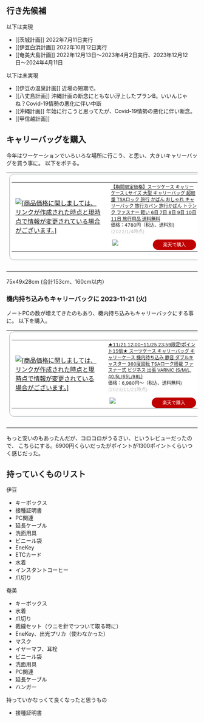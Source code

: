 ## 行き先候補

以下は実現

- [[茨城計画]] 2022年7月11日実行
- [[伊豆白浜計画]] 2022年10月12日実行
- [[奄美大島計画]] 2022年12月13日〜2023年4月2日実行、2023年12月12日〜2024年4月11日

以下は未実現

- [[伊豆の温泉計画]] 近場の短期で。
- [[八丈島計画]] 沖縄計画の断念にともない浮上したプランB。いいんじゃね？Covid-19情勢の悪化に伴い中断
- [[沖縄計画]] 年始に行こうと思ってたが、Covid-19情勢の悪化に伴い断念。
- [[甲信越計画]]

## キャリーバッグを購入

今年はワーケーションでいろいろな場所に行こう、と思い、大きいキャリーバッグを買う事に。
以下をポチる。

<table border="0" cellpadding="0" cellspacing="0"><tr><td><div style="border:1px solid #95a5a6;border-radius:.75rem;background-color:#FFFFFF;width:504px;margin:0px;padding:5px;text-align:center;overflow:hidden;"><table><tr><td style="width:240px"><a href="https://hb.afl.rakuten.co.jp/ichiba/23160acb.cc7cd86c.23160acc.14610bc9/?pc=https%3A%2F%2Fitem.rakuten.co.jp%2Fweiwei%2Fpcb009%2F&link_type=picttext&ut=eyJwYWdlIjoiaXRlbSIsInR5cGUiOiJwaWN0dGV4dCIsInNpemUiOiIyNDB4MjQwIiwibmFtIjoxLCJuYW1wIjoicmlnaHQiLCJjb20iOjEsImNvbXAiOiJkb3duIiwicHJpY2UiOjEsImJvciI6MSwiY29sIjoxLCJiYnRuIjoxLCJwcm9kIjowLCJhbXAiOmZhbHNlfQ%3D%3D" target="_blank" rel="nofollow sponsored noopener" style="word-wrap:break-word;"  ><img src="https://hbb.afl.rakuten.co.jp/hgb/23160acb.cc7cd86c.23160acc.14610bc9/?me_id=1280948&item_id=10022253&pc=https%3A%2F%2Fthumbnail.image.rakuten.co.jp%2F%400_mall%2Fweiwei%2Fcabinet%2Fshouhin-image03%2Fpcb009.jpg%3F_ex%3D240x240&s=240x240&t=picttext" border="0" style="margin:2px" alt="[商品価格に関しましては、リンクが作成された時点と現時点で情報が変更されている場合がございます。]" title="[商品価格に関しましては、リンクが作成された時点と現時点で情報が変更されている場合がございます。]"></a></td><td style="vertical-align:top;width:248px;"><p style="font-size:12px;line-height:1.4em;text-align:left;margin:0px;padding:2px 6px;word-wrap:break-word"><a href="https://hb.afl.rakuten.co.jp/ichiba/23160acb.cc7cd86c.23160acc.14610bc9/?pc=https%3A%2F%2Fitem.rakuten.co.jp%2Fweiwei%2Fpcb009%2F&link_type=picttext&ut=eyJwYWdlIjoiaXRlbSIsInR5cGUiOiJwaWN0dGV4dCIsInNpemUiOiIyNDB4MjQwIiwibmFtIjoxLCJuYW1wIjoicmlnaHQiLCJjb20iOjEsImNvbXAiOiJkb3duIiwicHJpY2UiOjEsImJvciI6MSwiY29sIjoxLCJiYnRuIjoxLCJwcm9kIjowLCJhbXAiOmZhbHNlfQ%3D%3D" target="_blank" rel="nofollow sponsored noopener" style="word-wrap:break-word;"  >【期間限定価格】スーツケース キャリーケース Lサイズ 大型 キャリーバッグ 超軽量 TSAロック 旅行 かばん おしゃれ キャリーバック 旅行カバン 旅行かばん トランク ファスナー 軽い 6日 7日 8日 9日 10日 11日 旅行用品 送料無料</a><br><span >価格：4780円（税込、送料別)</span> <span style="color:#BBB">(2022/1/4時点)</span></p><div style="margin:10px;"><a href="https://hb.afl.rakuten.co.jp/ichiba/23160acb.cc7cd86c.23160acc.14610bc9/?pc=https%3A%2F%2Fitem.rakuten.co.jp%2Fweiwei%2Fpcb009%2F&link_type=picttext&ut=eyJwYWdlIjoiaXRlbSIsInR5cGUiOiJwaWN0dGV4dCIsInNpemUiOiIyNDB4MjQwIiwibmFtIjoxLCJuYW1wIjoicmlnaHQiLCJjb20iOjEsImNvbXAiOiJkb3duIiwicHJpY2UiOjEsImJvciI6MSwiY29sIjoxLCJiYnRuIjoxLCJwcm9kIjowLCJhbXAiOmZhbHNlfQ%3D%3D" target="_blank" rel="nofollow sponsored noopener" style="word-wrap:break-word;"  ><img src="https://static.affiliate.rakuten.co.jp/makelink/rl.svg" style="float:left;max-height:27px;width:auto;margin-top:0"></a><a href="https://hb.afl.rakuten.co.jp/ichiba/23160acb.cc7cd86c.23160acc.14610bc9/?pc=https%3A%2F%2Fitem.rakuten.co.jp%2Fweiwei%2Fpcb009%2F%3Fscid%3Daf_pc_bbtn&link_type=picttext&ut=eyJwYWdlIjoiaXRlbSIsInR5cGUiOiJwaWN0dGV4dCIsInNpemUiOiIyNDB4MjQwIiwibmFtIjoxLCJuYW1wIjoicmlnaHQiLCJjb20iOjEsImNvbXAiOiJkb3duIiwicHJpY2UiOjEsImJvciI6MSwiY29sIjoxLCJiYnRuIjoxLCJwcm9kIjowLCJhbXAiOmZhbHNlfQ==" target="_blank" rel="nofollow sponsored noopener" style="word-wrap:break-word;"  ><div style="float:right;width:41%;height:27px;background-color:#bf0000;color:#fff!important;font-size:12px;font-weight:500;line-height:27px;margin-left:1px;padding: 0 12px;border-radius:16px;cursor:pointer;text-align:center;">楽天で購入</div></a></div></td></tr></table></div><br><p style="color:#000000;font-size:12px;line-height:1.4em;margin:5px;word-wrap:break-word"></p></td></tr></table>

75x49x28cm (合計153cm、160cm以内）

### 機内持ち込みもキャリーバックに 2023-11-21 (火)

ノートPCの数が増えてきたのもあり、機内持ち込みもキャリーバックにする事に。
以下を購入。

<table border="0" cellpadding="0" cellspacing="0"><tr><td><div style="border:1px solid #95a5a6;border-radius:.75rem;background-color:#FFFFFF;width:504px;margin:0px;padding:5px;text-align:center;overflow:hidden;"><table><tr><td style="width:240px"><a href="https://hb.afl.rakuten.co.jp/ichiba/371b4ac1.bf18244c.371b4ac2.c33b232f/?pc=https%3A%2F%2Fitem.rakuten.co.jp%2Flifeideakan%2Fb6-s%2F&link_type=picttext&ut=eyJwYWdlIjoiaXRlbSIsInR5cGUiOiJwaWN0dGV4dCIsInNpemUiOiIyNDB4MjQwIiwibmFtIjoxLCJuYW1wIjoicmlnaHQiLCJjb20iOjEsImNvbXAiOiJkb3duIiwicHJpY2UiOjEsImJvciI6MSwiY29sIjoxLCJiYnRuIjoxLCJwcm9kIjowLCJhbXAiOmZhbHNlfQ%3D%3D" target="_blank" rel="nofollow sponsored noopener" style="word-wrap:break-word;"><img src="https://hbb.afl.rakuten.co.jp/hgb/371b4ac1.bf18244c.371b4ac2.c33b232f/?me_id=1403070&item_id=10000008&pc=https%3A%2F%2Fthumbnail.image.rakuten.co.jp%2F%400_mall%2Flifeideakan%2Fcabinet%2Fb6-s%2Fimgrc0096663799.jpg%3F_ex%3D240x240&s=240x240&t=picttext" border="0" style="margin:2px" alt="[商品価格に関しましては、リンクが作成された時点と現時点で情報が変更されている場合がございます。]" title="[商品価格に関しましては、リンクが作成された時点と現時点で情報が変更されている場合がございます。]"></a></td><td style="vertical-align:top;width:248px;display: block;"><p style="font-size:12px;line-height:1.4em;text-align:left;margin:0px;padding:2px 6px;word-wrap:break-word"><a href="https://hb.afl.rakuten.co.jp/ichiba/371b4ac1.bf18244c.371b4ac2.c33b232f/?pc=https%3A%2F%2Fitem.rakuten.co.jp%2Flifeideakan%2Fb6-s%2F&link_type=picttext&ut=eyJwYWdlIjoiaXRlbSIsInR5cGUiOiJwaWN0dGV4dCIsInNpemUiOiIyNDB4MjQwIiwibmFtIjoxLCJuYW1wIjoicmlnaHQiLCJjb20iOjEsImNvbXAiOiJkb3duIiwicHJpY2UiOjEsImJvciI6MSwiY29sIjoxLCJiYnRuIjoxLCJwcm9kIjowLCJhbXAiOmZhbHNlfQ%3D%3D" target="_blank" rel="nofollow sponsored noopener" style="word-wrap:break-word;">★11/21 12:00~11/25 23:59限定!ポイント15倍★ スーツケース キャリーバッグ キャリーケース 機内持ち込み 静音 ダブルキャスター 360度回転 TSAローク搭載 ファスナー式 ビジネス 出張 VARNIC (S/M/L, 40.5L/65L/98L)</a><br><span >価格：6,980円～（税込、送料無料)</span> <span style="color:#BBB">(2023/11/21時点)</span></p><div style="margin:10px;"><a href="https://hb.afl.rakuten.co.jp/ichiba/371b4ac1.bf18244c.371b4ac2.c33b232f/?pc=https%3A%2F%2Fitem.rakuten.co.jp%2Flifeideakan%2Fb6-s%2F&link_type=picttext&ut=eyJwYWdlIjoiaXRlbSIsInR5cGUiOiJwaWN0dGV4dCIsInNpemUiOiIyNDB4MjQwIiwibmFtIjoxLCJuYW1wIjoicmlnaHQiLCJjb20iOjEsImNvbXAiOiJkb3duIiwicHJpY2UiOjEsImJvciI6MSwiY29sIjoxLCJiYnRuIjoxLCJwcm9kIjowLCJhbXAiOmZhbHNlfQ%3D%3D" target="_blank" rel="nofollow sponsored noopener" style="word-wrap:break-word;"><img src="https://static.affiliate.rakuten.co.jp/makelink/rl.svg" style="float:left;max-height:27px;width:auto;margin-top:0" ></a><a href="https://hb.afl.rakuten.co.jp/ichiba/371b4ac1.bf18244c.371b4ac2.c33b232f/?pc=https%3A%2F%2Fitem.rakuten.co.jp%2Flifeideakan%2Fb6-s%2F%3Fscid%3Daf_pc_bbtn&link_type=picttext&ut=eyJwYWdlIjoiaXRlbSIsInR5cGUiOiJwaWN0dGV4dCIsInNpemUiOiIyNDB4MjQwIiwibmFtIjoxLCJuYW1wIjoicmlnaHQiLCJjb20iOjEsImNvbXAiOiJkb3duIiwicHJpY2UiOjEsImJvciI6MSwiY29sIjoxLCJiYnRuIjoxLCJwcm9kIjowLCJhbXAiOmZhbHNlfQ==" target="_blank" rel="nofollow sponsored noopener" style="word-wrap:break-word;"><div style="float:right;width:41%;height:27px;background-color:#bf0000;color:#fff!important;font-size:12px;font-weight:500;line-height:27px;margin-left:1px;padding: 0 12px;border-radius:16px;cursor:pointer;text-align:center;"> 楽天で購入 </div></a></div></td></tr></table></div><br><p style="color:#000000;font-size:12px;line-height:1.4em;margin:5px;word-wrap:break-word"></p></td></tr></table>

もっと安いのもあったんだが、コロコロがうるさい、というレビューだったので、
こちらにする。6900円くらいだったがポイントが1300ポイントくらいつく感じだった。

## 持っていくものリスト

伊豆

- キーボックス
- 接種証明書
- PC関連
- 延長ケーブル
- 洗面用具
- ビニール袋
- EneKey
- ETCカード
- 水着
- インスタントコーヒー
- 爪切り

奄美

- キーボックス
- 水着
- 爪切り
- 裁縫セット（ウニを針でつついて取る時に）
- EneKey、出光プリカ（使わなかった）
- マスク
- イヤーマフ、耳栓
- ビニール袋
- 洗面用具
- PC関連
- 延長ケーブル
- ハンガー

持っていかなっくて良くなったと思うもの

- 接種証明書
